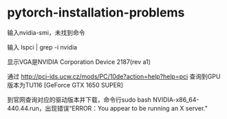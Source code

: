 # pytorch-installation-problems

输入nvidia-smi，未找到命令

输入 lspci | grep -i nvidia

显示VGA是NVIDIA Corporation Device 2187(rev a1)

通过 http://pci-ids.ucw.cz/mods/PC/10de?action=help?help=pci 查询到GPU版本为TU116 [GeForce GTX 1650 SUPER]

到官网查询对应的驱动版本并下载，命令行sudo bash NVIDIA-x86_64-440.44.run，出现错误“ERROR：You appear to be running an X server.”

